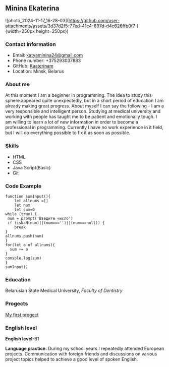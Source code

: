 ## Minina Ekaterina
![photo_2024-11-17_16-28-03](https://github.com/user-attachments/assets/3d37d2f5-77ed-41c4-897d-d4c626ffb0f7 { {width=250px height=250px})
### Contact Information
* Email: katyaminina24@gmail.com
* Phone number: +375293037883
* GitHub: [Kaaterinam](https://github.com/Kaaterinam)
* Location: Minsk, Belarus


### About me
At this moment I am a beginner in programming.  The idea to study this sphere appeared quite unexpectedly, but in a short period of education I am already making great progress. 
About myself I can say the following - I am a very responsible and intelligent person. Studying at medical university and working with people has taught me to be patient and emotionally tough. I am willing to learn a lot of new information in order to become a professional in programming. 
Currently I have no work experience in it field, but I will do everything possible to fix it as soon as possible.


### Skills
* HTML
* CSS
* Java Script(Basic)
* Git

### Code Example
```
function sumInput(){
    let allnums =[]
    let num
    let sum=0
while (true) {
 num = prompt('Введите число')
 if (isNaN(num)||(num==='')||(num===null)) {
    break
}
allnums.push(num)
}
for(let a of allnums){
  sum += a
}
console.log(sum)
}
sumInput()
```

### Education
Belarusian State Medical University, *Faculty of Dentistry*

### Progects
[My first progect](https://kaaterinam.github.io/rsschool-cv/cv)


### English level
**English level**-B1


**Language practice.** During my school years I repeatedly attended European projects. Communication with foreign friends and discussions on various project topics helped to achieve a good level of spoken English.
  
